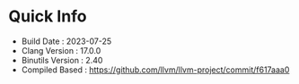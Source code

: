 # Quick Info
* Build Date : 2023-07-25
* Clang Version : 17.0.0
* Binutils Version : 2.40
* Compiled Based : https://github.com/llvm/llvm-project/commit/f617aaa0
